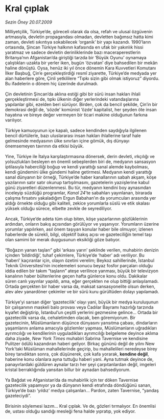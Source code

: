 # Kral çıplak

*Sezin Öney 20.07.2009*

<div class="taraf_structure_2col_1zq">
<div class="margen_n">



 <p>Milliyetçilik, Türkiye’de, göreceli olarak da olsa, refah ve ulusal özgüvenin artmasıyla, devletin propagandası olmadan, devletten bağımsız hatta kimi zaman, devleti sıkıntıya sokabilecek ‘organik’ bir yapı kazandı. 1990’ların ortasında, Şincan Türkiye halkının kafasında en ufak bir yakınlık hissi yaratmaz ve sadece devletin derinliklerinde bazı maceraperestlerin Britanya’nın Afganistan’da giriştiği tarzda bir ‘Büyük Oyunu’ oynamaya çalıştıkları uzakta bir yerler iken, bugün ‘özvatan’ diye bahsedilen bir mekân haline dönüştü. Oysa, henüz iki yıl önce dönemin Kara Kuvvetleri Komutanı İlker Başbuğ, Çin’e gerçekleştirdiği resmî ziyarette, Türkiye’de medyada yer alan haberlere göre, Çinli yetkililere “Tıpkı sizin gibi olmak istiyoruz” diyordu. Bu ifadelerin o dönem hiç üzerinde durulmadı. <br/><br/>Çin devletinin Şincan’da aklına estiği gibi bir sürü insan hakları ihlali gerçekleştirmesi de, tıpkı ülkenin diğer yerlerindeki vatandaşlarına yapılanlar gibi, ezelden beri sürüyor. Birden, çok da bencil şekilde, Çin’in bir demokrasi değil de, ‘sözde’ komünist ‘özde’ kapitalist, her şeyden öte insan hayatına ve bireye değer vermeyen bir ticari makine olduğunun farkına varılıyor. <br/><br/>Türkiye kamuoyunun içe kapalı, sadece kendinden saydığıyla ilgilenen bencil dürtülerle, bazı uluslararası insan hakları ihlallerine taraf hale gelmesinde medyasının ülke sınırları içine gömük, dış dünyayı önemsemeyen tavrının da etkisi büyük. <br/><br/>Yine, Türkiye ile İtalya karşılaştırmasına dönersek, derin devleti, ırkçılığı ve yolsuzlukları besleyen en önemli sebeplerden biri de, medyanın sansasyon iptilasıyla haberciliği boğup ve kendi yarattığı sanal alemde kaybolması, kendi gündemini ülke gündemi haline getirmesi. Medyanın kendi yarattığı sanal dünyanın bir örneği, Türkiye’de haber kanallarının sabah akşam, köşe yazılarının satır satır okunup tartışılmasını, gazetelerin yazıişlerine kabul günü ziyaretleri düzenlenmesi. Bu tür, medyanın kendini boy aynasından inceleyip süzdüğü programlar, <i>Kanal 24</i>’te sabahları yayınlanan, birarada çalışma fırsatını yakaladığım Ergun Babahan’ın da yorumcuları arasında yer aldığı örnekte olduğu gibi kaliteli, zekice yorumlarla süslü ve etik skalası yüksek olduğu sürece, elbette zevkle de seyrediliyor. <br/><br/>Ancak, Türkiye’de adeta tüm olup biten, köşe yazarlarının gözlüklerinin ardından, onların bakış açısından görülüyor ve yaşanıyor. Yorumların üzerine yorumlar yapılırken, asıl önem taşıyan konular haber bile olmuyor; izlenen haberlerde de sürekli, bilgi, objektif bakış açısı ve gazeteciliğin temel taşı olan samimi bir merak duygusunun eksikliği göze batıyor. <br/><br/>“Boğazın yanan taşları” gibi ‘arkası yarın’ şeklinde verilen, muhabirin denizin içinden ‘bildirdiği’, tuhaf çekimlere, Türkiye’de ‘haber’ adı veriliyor. Bu ‘haberi’ kaçıranlar için, olayın özetini verelim; Beykoz sahillerinde, İstanbul Teknik Üniversitesi’nin incelemeleri sonucu beyaz fosfor parçaları olduğu iddia edilen bir takım “taşların” ateşe verilince yanması, büyük bir televizyon kanalının haber bültenlerine geçen hafta günlerce konu oldu. Dakikalar süren canlı yayınlar yapıldı, ama, eğer gerçekten ne olup bittiği anlaşılamadı. Ortada gerçekten bir haber varsa da, maksat sansasyonelite olsun derken, alev alev yanardöner çekimler ve bir sürü kuru gürültüden dolayı yapılamadı. <br/><br/>Türkiye’yi sarsan diğer ‘gazetecilik’ olayı yani, büyük bir medya kuruluşunun bir çalışanının maskeli balo provası veya Cadılar Bayramı hazırlığı tarzında kıyafet değiştirip, İstanbul’un çeşitli yerlerini gezmesine gelince... Ortada bir gazetecilik varsa da, cehaletimden olacak, ben göremiyorum. Bir gazetecinin, Müslümanların düşünce dünyasını yansıtma çabası, dindarların yaşamlarını anlama amacıyla gözlemler yapması, Müslümanların uğradıkları ayrımcılığı ve kendilerinin uyguladıkları ayrımcılığı belgeleme deyince aklıma daha ziyade, <i>New York Times</i> muhabiri Sabrina Tavernise ve kendisine Pulitzer ödülü kazandıran haberi geliyor. Birkaç gününü değil de yılını New York’taki Müslüman mahallelerinde geçirip, bu mahallelileri neredeyse birey birey tanıdıktan sonra, çok düşünerek, çok kafa yorarak, <b>kendine değil</b>,<b> </b>haberine konu olanlara ayna tuttuğu haberi yani. Ayna tutmak deyince de, panayırlardaki güldüren aynalar tarzı her şeyi çarpıtanlardan değil, imgeleri kristal berraklığında yansıtan billur bir aynadan bahsediyorum. <br/><br/>Ya Bağdat ve Afganistan’da da muhabirlik için ter döken Tavernise gazetecilik yapamıyor ya da dünyanın kendi etrafında döndüğünü sanan, Türkiye’de bazı ‘yıldız’ medya çalışanları... Pardon, zaten Tavernise, “yandaş gazeteciydi”. <br/><br/>Birisinin söylemesi lazım... Kral çıplak. Ve de, gözleri tırmalıyor. En önemlisi de, ustası olduğu sandığı mesleği fena halde yıpratıp, yok ediyor.</p>
<br/>
<br/>
<br/>



<br/>


<div id="taraf_not">
</div>

</div>


</div>
